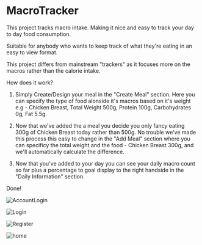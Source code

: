 # MacroTracker

This project tracks macro intake. Making it nice and easy to track your day to day food consumption. 

Suitable for anybody who wants to keep track of what they're eating in an easy to view format.

This project differs from mainstream "trackers" as it focuses more on the macros rather than the calorie intake. 

How does it work?

1. Simply Create/Design your meal in the "Create Meal" section. Here you can specify the type of food alonside it's macros based on it's weight 
e.g - Chicken Breast,  Total Weight 500g, Protein 100g, Carbohydrates 0g, Fat 5.5g.

2. Now that we've added the a meal you decide you only fancy eating 300g of Chicken Breast today rather than 500g. No trouble we've made this process this easy to change in the "Add Meal" section where you can specificy the total weight and the food - Chicken Breast 300g, and we'll automatically calculate the difference. 

3. Now that you've added to your day you can see your daily macro count so far plus a percentage to goal display to the right handside in the "Daily Information" section. 

Done!


![AccountLogin](https://user-images.githubusercontent.com/60553621/93750508-7b270180-fbf3-11ea-958f-8c6ca7953a4f.JPG)


![Login](https://user-images.githubusercontent.com/60553621/93752091-0dc8a000-fbf6-11ea-89e4-c5352a28e44e.JPG)


![Register](https://user-images.githubusercontent.com/60553621/93752317-6730cf00-fbf6-11ea-948f-433a665d7e20.JPG)

![home](https://user-images.githubusercontent.com/60553621/94268903-c9ab0780-ff35-11ea-95f8-258528350c31.JPG)


